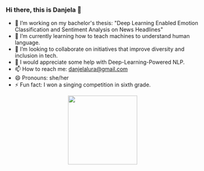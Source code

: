 ### Hi there, this is Danjela 👋

<!--
**danjelalura/danjelalura** is a ✨ _special_ ✨ repository because its `README.md` (this file) appears on your GitHub profile.

Here are some ideas to get you started:
-->

- 🔭 I’m working on my bachelor's thesis: "Deep Learning Enabled Emotion Classification and Sentiment Analysis on News Headlines" 
- 🌱 I’m currently learning how to teach machines to understand human language. 
- 👯 I’m looking to collaborate on initiatives that improve diversity and inclusion in tech. 
- 🤔 I would appreciate some help with Deep-Learning-Powered NLP. 
- 📫 How to reach me: danjelalura@gmail.com
- 😄 Pronouns: she/her
- ⚡ Fun fact: I won a singing competition in sixth grade. 

<div align="center">
  <img height="180em" src="https://github-readme-stats.vercel.app/api?username=danjelalura&count_private=true&show_icons=true&theme=radical&include_all_commits=true" />
</div>
